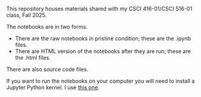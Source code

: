 This repository houses materials shared with my CSCI 416-01/CSCI 516-01 class, Fall 2025.

The notebooks are in two forms.
* There are the raw notebooks in pristine condition; these are the .ipynb files.
* There are HTML version of the notebooks after they are run; these are the .html files.

There are also source code files.

If you want to run the notebooks on your computer you will need to install a Jupyter Python kernel.  I use [this one](https://github.com/takluyver/bash_kernel).

